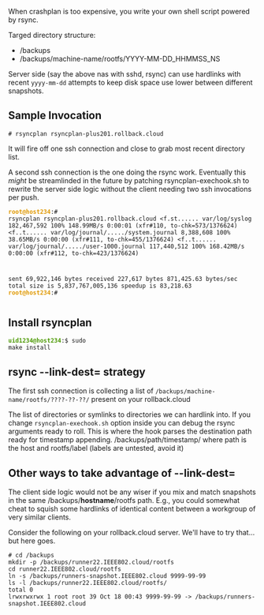 When crashplan is too expensive, you write your own shell script powered by rsync.

Targed directory structure:
* /backups
* /backups/machine-name/rootfs/YYYY-MM-DD_HHMMSS_NS

Server side (say the above nas with sshd, rsync) can use hardlinks with recent <code>yyyy-mm-dd</code> attempts 
to keep disk space use lower between different snapshots.

## Sample Invocation

<code># rsyncplan rsyncplan-plus201.rollback.cloud </code>

It will fire off one ssh connection and close to grab most recent
directory list. 

A second ssh connection is the one doing the rsync
work. Eventually this *might* be streamlinded in the future 
by patching rsyncplan-exechook.sh to rewrite the server side logic
without the client needing two ssh invocations per push.

<code><pre><font color="#E09A06"><b>root@host234</b></font>:# rsyncplan rsyncplan-plus201.rollback.cloud
&lt;f.st...... var/log/syslog
    182,467,592 100%  148.99MB/s    0:00:01 (xfr#110, to-chk=573/1376624)
&lt;f..t...... var/log/journal/...../system.journal
      8,388,608 100%   38.65MB/s    0:00:00 (xfr#111, to-chk=455/1376624)
&lt;f..t...... var/log/journal/...../user-1000.journal
    117,440,512 100%  168.42MB/s    0:00:00 (xfr#112, to-chk=423/1376624)

sent 69,922,146 bytes  received 227,617 bytes  871,425.63 bytes/sec
total size is 5,837,767,005,136  speedup is 83,218.63
<font color="#E09A06"><b>root@host234</b></font>:# 
</pre></code>

## Install rsyncplan

<code><font color="#4E9A06"><pre><b>uid1234@host234</b></font>:$ sudo make install</pre></code>

## rsync --link-dest= strategy

The first ssh connection is collecting a list
of <code>/backups/machine-name/rootfs/????-??-??/</code> present on
your rollback.cloud

The list of directories or symlinks to directories we can hardlink into.
If you change <code>rsyncplan-exechook.sh</code> option inside you can debug
the rsync arguments ready to roll. This is where the hook parses the
destination path ready for timestamp appending. /backups/path/timestamp/
where path is the host and rootfs/label (labels are untested, avoid it)

## Other ways to take advantage of --link-dest=

The client side logic would not be any wiser if you mix and
match snapshots in the same /backups/<b>hostname</b>/rootfs
path. E.g., you could somewhat cheat to squish some hardlinks
of identical content between a workgroup of very similar
clients.

Consider the following on your rollback.cloud server.
We'll have to try that... but here goes.

<pre><code># cd /backups
mkdir -p /backups/runner22.IEEE802.cloud/rootfs
cd runner22.IEEE802.cloud/rootfs
ln -s /backups/runners-snapshot.IEEE802.cloud 9999-99-99
ls -l /backups/runner22.IEEE802.cloud/rootfs/
total 0
lrwxrwxrwx 1 root root 39 Oct 18 00:43 9999-99-99 -> /backups/runners-snapshot.IEEE802.cloud
</code></pre>

